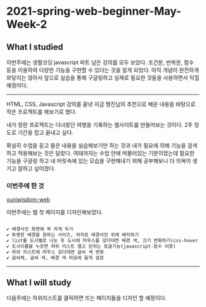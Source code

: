 # 2021-spring-web-beginner-May-Week-2

## What I studied

이번주에는 생활코딩 javascript 파트 남은 강의를 모두 보았다.
조건문, 반복문, 함수 등을 이용하여 다양한 기능을 구현할 수 있다는 것을 알게 되었다. 아직 개념이 완전하게 와닿지는 않아서 앞으로 실습을 통해 구글링하고 실제로 필요한 것들을 사용하면서 익힐 예정이다.

---

HTML, CSS, Javascript 강의를 끝낸 지금 형진님의 추천으로 배운 내용을 바탕으로 작은 프로젝트를 해보기로 했다.

내가 정한 프로젝트는 다녀왔던 여행을 기록하는 웹사이트를 만들어보는 것이다. 2주 정도로 기간을 잡고 끝내고 싶다.

확실히 수업을 듣고 들은 내용을 실습해보기만 하는 것과 내가 필요에 의해 기능을 검색하고 적용해보는 것은 달랐다. 여태까지는 수업 안에 머물러있는 기분이었는데 필요한 기능을 구글링 하고 내 머릿속에 있는 모습을 구현해내기 위해 공부해보니 더 의욕이 생기고 잘하고 싶어졌다.

### 이번주에 한 것

[yuniwisdom-web](https://yuniwisdom.github.io/web/file/html/web.html)

이번주에는 웹 첫 페이지를 디자인해보았다.

```txt

✔ 배경사진 화면에 꽉 차게 두기
✔ 투명한 배경을 원하는 사이즈, 위치로 배경사진 위에 배치하기
✔ list를 도시별로 나눈 후 도시에 마우스를 갖다대면 배경 색, 크기 변화하기(css-hover 이용)
✔ 도시이름을 누르면 하위 리스트 열고 닫히는 토글기능(javascript-함수 이용)
✔ 하위 리스트에 마우스 갖다대면 글씨 색 변화
✔ 글씨체, 글씨 색, 배경 색 마음에 들게 설정

```

---

## What I will study

다음주에는 하위리스트를 클릭하면 뜨는 페이지들을 디자인 할 예정이다.

